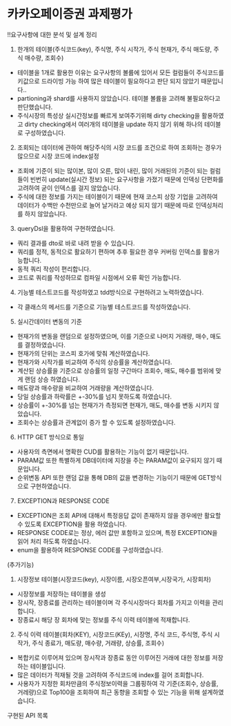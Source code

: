 # 카카오페이증권 과제평가

!!요구사항에 대한 분석 및 설계 정리
1. 한개의 테이블(주식코드(key), 주식명, 주식 시작가, 주식 현재가, 주식 매도량, 주식 매수량, 조회수)
- 테이블을 1개로 활용한 이유는 요구사항의 볼륨에 있어서 모든 컬럼들이 주식코드를 키값으로 드라이빙 가능 하여 많은 테이블이 필요하다고 판단 되지 않았기 때문입니다..
- partioning과 shard를 사용하지 않았습니다. 테이블 볼륨을 고려해 불필요하다고 판단했습니다.
- 주식시장의 특성상 실시간정보를 빠르게 보여주기위해 dirty checking을 활용하였고 dirty checking에서 여러개의 테이블을 update 하지 않기 위해 하나의 테이블로 구성하였습니다.
2. 조회되는 데이터에 관하여 해당주식의 시장 코드를 조건으로 하여 조회하는 경우가 많으므로 시장 코드에 index설정
- 조회에 기준이 되는 많이본, 많이 오른, 많이 내린, 많이 거래된의 기준이 되는 컬럼들이 빈번히 update(실시간 정보) 되는 요구사항을 가졌기 때문에 인덱싱 단편화를 고려하여 굳이 인덱스를 걸지 않았습니다.
- 주식에 대한 정보를 가지는 테이블이기 때문에 현재 코스피 상장 기업을 고려하여 데이터가 수백만 수천만으로 늘어 날거라고 예상 되지 않기 때문에 따로 인덱싱처리를 하지 않았습니다.
3. queryDsl을 활용하여 구현하였습니다. 
- 쿼리 결과를 dto로 바로 내려 받을 수 있습니다. 
- 쿼리를 정적, 동적으로 활요하기 편하며 추후 필요한 경우 커버링 인덱스를 활용가능합니다.
- 동적 쿼리 작성이 편리합니다.
- 코드로 쿼리를 작성하므로 컴파일 시점에서 오류 확인 가능합니다.
4. 기능별 테스트코드를 작성하였고 tdd방식으로 구현하려고 노력하였습니다.
- 각 클래스의 메서드를 기준으로 기능별 테스트코드를 작성하였습니다.
5. 실시간데이터 변동의 기준
- 현재가의 변동을 랜덤으로 설정하였으며, 이를 기준으로 나머지 거래량, 매수, 매도를 결정하였습니다.
- 현재가의 단위는 코스피 호가에 맞춰 계산하였습니다.
- 현재가와 시작가를 비교하여 주식의 상승률을 계산하였습니다.
- 계산된 상승률을 기준으로 상승률의 일정 구간마다 조회수, 매도, 매수를 범위에 맞게 랜덤 상승 하였습니다.
- 매도량과 매수량을 비교하여 거래량을 계산하였습니다.
- 당일 상승률과 하락률은 +-30%를 넘지 못하도록 하였습니다.
- 상승률이 +-30%를 넘는 현재가가 측정되면 현재가, 매도, 매수를 변동 시키지 않았습니다.
- 조회수는 상승률과 관계없이 증가 할 수 있도록 설정하였습니다.
6. HTTP GET 방식으로 통일
- 사용자의 측면에서 명확한 CUD를 활용하는 기능이 없기 때문입니다.
- PARAM값 또한 특별하게 DB데이터에 지장을 주는 PARAM값이 요구되지 않기 때문입니다.
- 순위변동 API 또한 랜덤 값을 통해 DB의 값을 변경하는 기능이기 때문에 GET방식으로 구현하였습니다.
7. EXCEPTION과 RESPONSE CODE
- EXCEPTION은 조회 API에 대해서 특정응답 값이 존재하지 않을 경우에만 활요할 수 있도록 EXCEPTION을 활용 하였습니다.
- RESPONSE CODE로는 정상, 에러 값만 포함하고 있으며, 특정 EXCEPTION을 읽어 처리 하도록 하였습니다.
- enum을 활용하여 RESPONSE CODE를 구성하였습니다.

(추가기능)
1. 시장정보 테이블(시장코드(key), 시장이름, 시장오픈여부,시장국가, 시장회차)
- 시장정보를 저장하는 테이블을 생성
- 장시작, 장종료를 관리하는 테이블이며 각 주식시장마다 회차를 가지고 이력을 관리합니다.
- 장종료시 해당 장 회차에 맞는 정보를 주식 이력 테이블에 적재합니다.
2. 주식 이력 테이블(회차(KEY), 시장코드(KEy), 시장명, 주식 코드, 주식명, 주식 시작가, 주식 종료가, 매도량, 매수량, 거래량, 상승률, 조회수)
- 복합키로 이루어져 있으며 장시작과 장종료 동안 이루어진 거래에 대한 정보를 저장하는 테이블입니다.
- 많은 데이터가 적재될 것을 고려하여 주식코드에 index를 걸어 조회합니다.
- 사용자가 지정한 회차만큼의 주식정보이력을 그룹핑하여 각 기준(조회수, 상승률, 거레량)으로 Top100을 조회하여 최근 동향을 조회할 수 있는 기능을 위해 설계하였습니다.

구현된 API 목록
